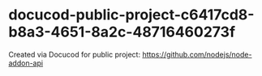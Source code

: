 # docucod-public-project-c6417cd8-b8a3-4651-8a2c-48716460273f
Created via Docucod for public project: https://github.com/nodejs/node-addon-api
